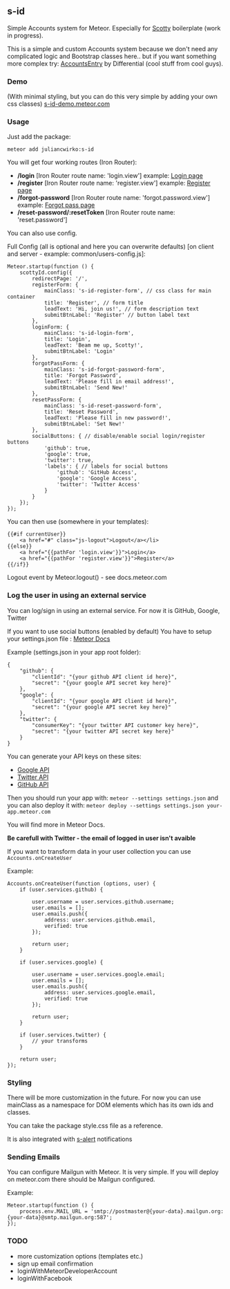 ## s-id

Simple Accounts system for Meteor. Especially for [Scotty](https://github.com/juliancwirko/scotty) boilerplate (work in progress).

This is a simple and custom Accounts system because we don't need any complicated logic and Bootstrap classes here.. but if you want something more complex try: [AccountsEntry](https://github.com/Differential/accounts-entry) by Differential (cool stuff from cool guys).

### Demo

(With minimal styling, but you can do this very simple by adding your own css classes)
[s-id-demo.meteor.com](http://s-id-demo.meteor.com/)

### Usage

Just add the package:

    meteor add juliancwirko:s-id

You will get four working routes (Iron Router):

- **/login** [Iron Router route name: 'login.view'] example: [Login page](http://s-id-demo.meteor.com/login)
- **/register** [Iron Router route name: 'register.view'] example: [Register page](http://s-id-demo.meteor.com/register)
- **/forgot-password** [Iron Router route name: 'forgot.password.view'] example: [Forgot pass page](http://s-id-demo.meteor.com/forgot-password)
- **/reset-password/:resetToken** [Iron Router route name: 'reset.password']

You can also use config.

Full Config (all is optional and here you can overwrite defaults) [on client and server - example: common/users-config.js]:

    Meteor.startup(function () {
        scottyId.config({
            redirectPage: '/',
            registerForm: {
                mainClass: 's-id-register-form', // css class for main container
                title: 'Register', // form title
                leadText: 'Hi, join us!', // form description text
                submitBtnLabel: 'Register' // button label text
            },
            loginForm: {
                mainClass: 's-id-login-form',
                title: 'Login',
                leadText: 'Beam me up, Scotty!',
                submitBtnLabel: 'Login'
            },
            forgotPassForm: {
                mainClass: 's-id-forgot-password-form',
                title: 'Forgot Password',
                leadText: 'Please fill in email address!',
                submitBtnLabel: 'Send New!'
            },
            resetPassForm: {
                mainClass: 's-id-reset-password-form',
                title: 'Reset Password',
                leadText: 'Please fill in new password!',
                submitBtnLabel: 'Set New!'
            },
            socialButtons: { // disable/enable social login/register buttons
                'github': true,
                'google': true,
                'twitter': true,
                'labels': { // labels for social buttons
                    'github': 'GitHub Access',
                    'google': 'Google Access',
                    'twitter': 'Twitter Access'
                }
            }
        });
    });

You can then use (somewhere in your templates):

    {{#if currentUser}}
        <a href="#" class="js-logout">Logout</a></li>
    {{else}}
        <a href="{{pathFor 'login.view'}}">Login</a>
        <a href="{{pathFor 'register.view'}}">Register</a>
    {{/if}}

Logout event by Meteor.logout() - see docs.meteor.com

### Log the user in using an external service

You can log/sign in using an external service. For now it is GitHub, Google, Twitter

If you want to use social buttons (enabled by default) You have to setup your settings.json file : [Meteor Docs](https://docs.meteor.com/#/full/meteor_settings)

Example (settings.json in your app root folder):


    {
        "github": {
            "clientId": "{your github API client id here}",
            "secret": "{your google API secret key here}"
        },
        "google": {
            "clientId": "{your google API client id here}",
            "secret": "{your google API secret key here}"
        },
        "twitter": {
            "consumerKey": "{your twitter API customer key here}",
            "secret": "{your twitter API secret key here}"
        }
    }

You can generate your API keys on these sites:

- [Google API](https://console.developers.google.com)
- [Twitter API](https://apps.twitter.com/)
- [GitHub API](https://github.com/settings/applications/)

Then you should run your app with:
````meteor --settings settings.json````
and you can also deploy it with:
````meteor deploy --settings settings.json your-app.meteor.com````

You will find more in Meteor Docs.

**Be carefull with Twitter - the email of logged in user isn't avaible**

If you want to transform data in your user collection you can use ````Accounts.onCreateUser````

Example:


    Accounts.onCreateUser(function (options, user) {
        if (user.services.github) {

            user.username = user.services.github.username;
            user.emails = [];
            user.emails.push({
                address: user.services.github.email,
                verified: true
            });

            return user;
        }

        if (user.services.google) {

            user.username = user.services.google.email;
            user.emails = [];
            user.emails.push({
                address: user.services.google.email,
                verified: true
            });

            return user;
        }

        if (user.services.twitter) {
            // your transforms
        }

        return user;
    });


### Styling

There will be more customization in the future. For now you can use mainClass as a namespace for DOM elements which has its own ids and classes.

You can take the package style.css file as a reference.

It is also integrated with [s-alert](https://github.com/juliancwirko/meteor-s-alert) notifications

### Sending Emails

You can configure Mailgun with Meteor. It is very simple. If you will deploy on meteor.com there should be Mailgun configured.

Example:


    Meteor.startup(function () {
        process.env.MAIL_URL = 'smtp://postmaster@{your-data}.mailgun.org:{your-data}@smtp.mailgun.org:587';
    });


### TODO

- more customization options (templates etc.)
- sign up email confirmation
- loginWithMeteorDeveloperAccount
- loginWithFacebook
